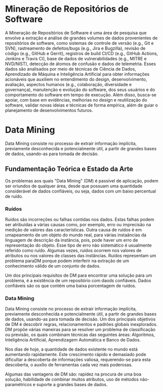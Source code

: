 # Mineração de Repositórios de Software

A Mineração de Repositórios de Software é uma área de pesquisa que envolve a extração e análise de grandes volumes de dados provenientes de repositórios de software, como sistemas de controle de versão (e.g., Git e SVN), rastreamento de defeitos/bugs (e.g., Jira e Bugzilla), revisão de código (e.g., GitHub e Gerrit), registros de build CI/CD (e.g., GitHub Actions, Jenkins e Travis CI), base de dados de vulnerabilidades (e.g., MITRE e NVD/NIST), detecção de átomos de confusão e dados de telemetria. Esses dados são analisados por meio de técnicas de Ciência de Dados, Aprendizado de Máquina e Inteligência Artificial para obter informações acionáveis que auxiliem no entendimento do design, desenvolvimento, avaliação, aspectos humanos (e.g., colaboração, diversidade e governança), manutenção e evolução do software, dos seus usuários e do comportamento do software em tempo de execução. Além disso, busca-se apoiar, com base em evidências, melhorias no design e reutilização do software, validar novas ideias e técnicas de forma empírica, além de guiar o planejamento de desenvolvimentos futuros.

# Data Mining

Data Mining consiste no processo de extrair informação implícita, previamente desconhecida e potencialmente útil, a partir de grandes bases de dados, usando-as para tomada de decisão.

## Fundamentação Teórica e Estado da Arte

Os problemas aos quais "Data Mining" (DM) é passível de aplicação, podem ser oriundos de qualquer área, desde que possuam uma quantidade considerável de dados confiáveis, ou seja, dados com um baixo percentual de ruído.

### Ruídos

Ruídos são incorreções ou falhas contidas nos dados. Estas falhas podem ser atribuídas a várias causas como, por exemplo, erro ou imprecisão na medição de valores das características. Outra causa de ruídos é em umapeamento de um objeto do mundo real, para várias instaâncias da linguagem de descrição da instância, pois, pode haver um erro de representação do objeto. Esse tipo de erro não sistemático é usualmente referido como ruído. Algumas vezes, ruídos ocorrem nos valores de atributos ou nos valores de classes das instâncias. Ruídos representam um problema paraDM porque podem interferir na extração de um conhecimento válido de um conjunto de dados.

Um dos principais requisitos de DM para encontrar uma solução para um problema, é a existência de um repositório com daods confiáveis. Dados confiáveis são os que contém uma baixa porcentagem de ruídos.

### Data Mining

Data Mining consiste no processo de extrair informação implícita, previamente desconhecida e potencialmente útil, a partir de grandes bases de dados, usando-as para tomada de decisão. Um dos principais objetivos de DM é descobrir regras, relacionamentos e padrões globais inexplorados. DM propõe várias maneiras para se resolver um problema de classificação ou previsão, os quais combinam técnicas das seguintes áreas: Algoritmos, Inteligência Artificial, Aprendizagem Automática e Banco de Dados.

Nos dias de hoje, a quantidade de dados existente no mundo está aumentando rapidamente. Este crescimento rápido e demasiado pode dificultar a descoberta de informações valiosa, requerendo-se para esta descoberta, o auxílio de ferramentas cada vez mais poderosas.

Algumas das vantagens de DM são: rapidez na procura de uma boa solução, habilidade de combinar muitos atributos, uso de métodos não-paramétricos e suporte a grandes bases de dados. 
